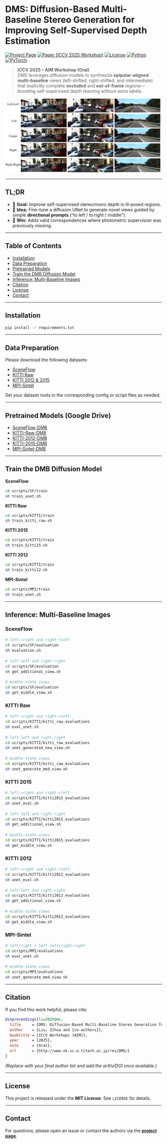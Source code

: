 # DMS: Diffusion-Based Multi-Baseline Stereo Generation for Improving Self-Supervised Depth Estimation

[![Project Page](https://img.shields.io/badge/Project-Page-2ea44f.svg)](http://www.ok.sc.e.titech.ac.jp/res/DMS/)
[![Paper (ICCV 2025 Workshop)](https://img.shields.io/badge/Paper-ICCV%202025%20Workshop-blue.svg)](https://openaccess.thecvf.com/content/ICCV2025W/AIM/papers/Liu_DMS_Diffusion-Based_Multi-Baseline_Stereo_Generation_for_Improving_Self-Supervised_Depth_Estimation_ICCVW_2025_paper.pdf)
[![License](https://img.shields.io/badge/License-MIT-lightgrey.svg)](#license)
[![Python](https://img.shields.io/badge/Python-3.10%2B-3776AB.svg)]()
[![PyTorch](https://img.shields.io/badge/PyTorch-2.x-EE4C2C.svg)]()

> **ICCV 2025 – AIM Workshop (Oral)**  
> DMS leverages diffusion models to synthesize **epipolar-aligned multi-baseline** views (left-shifted, right-shifted, and intermediate) that explicitly complete **occluded** and **out-of-frame** regions—boosting self-supervised depth learning without extra labels.

![Extended View Teaser](./figures/teaser02.png)

---

## TL;DR
- 🎯 **Goal:** Improve self-supervised stereo/mono depth in ill-posed regions.  
- 🧠 **Idea:** Fine-tune a diffusion UNet to generate novel views guided by simple **directional prompts** (“to left / to right / middle”).  
- 🚀 **Win:** Adds valid correspondences where photometric supervision was previously missing.

---

## Table of Contents
- [Installation](#installation)
- [Data Preparation](#data-preparation)
- [Pretrained Models](#pretrained-models-google-drive)
- [Train the DMB Diffusion Model](#train-the-dmb-diffusion-model)
- [Inference: Multi-Baseline Images](#inference-multi-baseline-images)
- [Citation](#citation)
- [License](#license)
- [Contact](#contact)

---

## Installation
```bash
pip install -r requirements.txt
```

---

## Data Preparation
Please download the following datasets:

- [SceneFlow](https://lmb.informatik.uni-freiburg.de/resources/datasets/SceneFlowDatasets.en.html)  
- [KITTI Raw](https://www.cvlibs.net/datasets/kitti/raw_data.php)  
- [KITTI 2012 & 2015](https://www.cvlibs.net/datasets/kitti/eval_scene_flow.php?benchmark=stereo)  
- [MPI-Sintel](http://sintel.is.tue.mpg.de/)

Set your dataset roots in the corresponding config or script files as needed.

---

## Pretrained Models (Google Drive)
- [SceneFlow-DMB](https://drive.google.com/drive/folders/1Yc2RNc8TdwPe84T5cEiYbG8QKAt1p7j-?usp=sharing)  
- [KITTI-Raw-DMB](https://drive.google.com/drive/folders/1p1vhvANOeYjGkSfc53O-EEbgKCfc3cN7?usp=sharing)  
- [KITTI-2012-DMB](https://drive.google.com/drive/folders/1wFA1QNnQie_hjf-HUnjqJhF0JrCLqBn9?usp=sharing)  
- [KITTI-2015-DMB](https://drive.google.com/drive/folders/1yw_Bcy-cLSenJtNh68Jh5HlW0kaz1ola?usp=sharing)  
- [MPI-Sintel-DMB](https://drive.google.com/drive/folders/1ewx0RNsJSjf4NXt8d9Zh9Lnv660zZPOz?usp=sharing)

---

## Train the DMB Diffusion Model

**SceneFlow**
```bash
cd scripts/SF/train
sh train_unet.sh
```

**KITTI Raw**
```bash
cd scripts/KITTI/train
sh train_kitti_raw.sh
```

**KITTI 2015**
```bash
cd scripts/KITTI/train
sh train_kitti15.sh
```

**KITTI 2012**
```bash
cd scripts/KITTI/train
sh train_kitti12.sh
```

**MPI-Sintel**
```bash
cd scripts/MPI/train
sh train_unet.sh
```

---

## Inference: Multi-Baseline Images

### SceneFlow
```bash
# left->right and right->left
cd scripts/SF/evaluation
sh evaluation.sh

# left-left and right-right
cd scripts/SF/evaluation
sh get_additional_view.sh

# middle-state views
cd scripts/SF/evaluation
sh get_middle_view.sh
```

### KITTI Raw
```bash
# left->right and right->left
cd scripts/KITTI/kitti_raw_evaluations
sh eval_unet.sh

# left-left and right-right
cd scripts/KITTI/kitti_raw_evaluations
sh unet_generated_new_view.sh

# middle-state views
cd scripts/KITTI/kitti_raw_evaluations
sh unet_generate_med_view.sh
```

### KITTI 2015
```bash
# left->right and right->left
cd scripts/KITTI/kitti2015_evaluations
sh unet_eval.sh

# left-left and right-right
cd scripts/KITTI/kitti2015_evaluations
sh get_additional_view.sh

# middle-state views
cd scripts/KITTI/kitti2015_evaluations
sh get_middle_view.sh
```

### KITTI 2012
```bash
# left->right and right->left
cd scripts/KITTI/kitti2012_evaluations
sh unet_eval.sh

# left-left and right-right
cd scripts/KITTI/kitti2012_evaluations
sh get_additional_view.sh

# middle-state views
cd scripts/KITTI/kitti2012_evaluations
sh get_middle_view.sh
```

### MPI-Sintel
```bash
# left/right + left-left/right-right
cd scripts/MPI/evaluations
sh eval_unet.sh

# middle-state views
cd scripts/MPI/evaluations
sh unet_generate_med_view.sh
```

---

## Citation
If you find this work helpful, please cite:

```bibtex
@inproceedings{liu2025dms,
  title     = {DMS: Diffusion-Based Multi-Baseline Stereo Generation for Improving Self-Supervised Depth Estimation},
  author    = {Liu, Zihua and {co-authors}},
  booktitle = {ICCV Workshops (AIM)},
  year      = {2025},
  note      = {Oral},
  url       = {http://www.ok.sc.e.titech.ac.jp/res/DMS/}
}
```

*(Replace with your final author list and add the arXiv/DOI once available.)*

---

## License
This project is released under the **MIT License**. See `LICENSE` for details.

---

## Contact
For questions, please open an issue or contact the authors via the **[project page](http://www.ok.sc.e.titech.ac.jp/res/DMS/)**.
